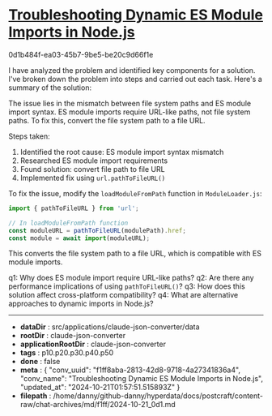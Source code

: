 # [Troubleshooting Dynamic ES Module Imports in Node.js](https://claude.ai/chat/f1ff8aba-2813-42d8-9718-4a27341836a4)

0d1b484f-ea03-45b7-9be5-be20c9d66f1e

 I have analyzed the problem and identified key components for a solution. I've broken down the problem into steps and carried out each task. Here's a summary of the solution:

The issue lies in the mismatch between file system paths and ES module import syntax. ES module imports require URL-like paths, not file system paths. To fix this, convert the file system path to a file URL.

Steps taken:
1. Identified the root cause: ES module import syntax mismatch
2. Researched ES module import requirements
3. Found solution: convert file path to file URL
4. Implemented fix using `url.pathToFileURL()`

To fix the issue, modify the `loadModuleFromPath` function in `ModuleLoader.js`:

```javascript
import { pathToFileURL } from 'url';

// In loadModuleFromPath function
const moduleURL = pathToFileURL(modulePath).href;
const module = await import(moduleURL);
```

This converts the file system path to a file URL, which is compatible with ES module imports.

q1: Why does ES module import require URL-like paths?
q2: Are there any performance implications of using `pathToFileURL()`?
q3: How does this solution affect cross-platform compatibility?
q4: What are alternative approaches to dynamic imports in Node.js?

---

* **dataDir** : src/applications/claude-json-converter/data
* **rootDir** : claude-json-converter
* **applicationRootDir** : claude-json-converter
* **tags** : p10.p20.p30.p40.p50
* **done** : false
* **meta** : {
  "conv_uuid": "f1ff8aba-2813-42d8-9718-4a27341836a4",
  "conv_name": "Troubleshooting Dynamic ES Module Imports in Node.js",
  "updated_at": "2024-10-21T01:57:51.515893Z"
}
* **filepath** : /home/danny/github-danny/hyperdata/docs/postcraft/content-raw/chat-archives/md/f1ff/2024-10-21_0d1.md